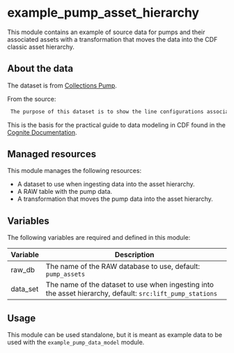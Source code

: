 # example_pump_asset_hierarchy

This module contains an example of source data for pumps and their associated assets with a transformation that moves the data
into the CDF classic asset hierarchy.

## About the data

The dataset is from [Collections Pump](https://data.bendoregon.gov/maps/collections-pump).

From the source:

```txt
 The purpose of this dataset is to show the line configurations associated with the pumps operating at the lift stations around the City's Collection system.
```

This is the basis for the practical guide to data modeling in CDF found in the [Cognite Documentation](https://docs.cognite.com/cdf/dm/dm_guides/dm_create_asset_hierarchy).

## Managed resources

This module manages the following resources:

* A dataset to use when ingesting data into the asset hierarchy.
* A RAW table with the pump data.
* A transformation that moves the pump data into the asset hierarchy.

## Variables

The following variables are required and defined in this module:

| Variable | Description |
|----------|-------------|
| raw_db   | The name of the RAW database to use, default: `pump_assets` |
| data_set | The name of the dataset to use when ingesting into the asset hierarchy, default: `src:lift_pump_stations` |

## Usage

This module can be used standalone, but it is meant as example data to be used with the `example_pump_data_model` module.
